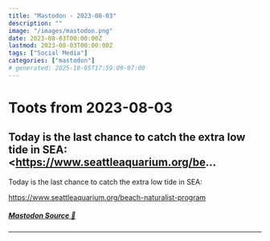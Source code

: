 ```yaml
---
title: "Mastodon - 2023-08-03"
description: ""
image: "/images/mastodon.png"
date: 2023-08-03T00:00:00Z
lastmod: 2023-08-03T00:00:00Z
tags: ["Social Media"]
categories: ["mastodon"]
# generated: 2025-10-05T17:59:09-07:00
---
```


# Toots from 2023-08-03

## Today is the last chance to catch the extra low tide in SEA:  <https://www.seattleaquarium.org/be...

Today is the last chance to catch the extra low tide in SEA:

<https://www.seattleaquarium.org/beach-naturalist-program>

##### [Mastodon Source 🐘](https://hachyderm.io/@mweagle/110826663999603819)

---

